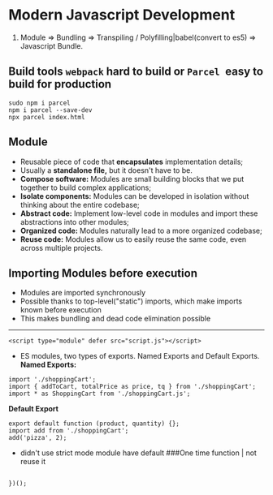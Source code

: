 # Modern Javascript Development

1. Module => Bundling => Transpiling / Polyfilling|babel(convert to es5) => Javascript Bundle.

## Build tools `webpack` hard to build or `Parcel `easy to build for production

```
sudo npm i parcel
npm i parcel --save-dev
npx parcel index.html
```

## Module

- Reusable piece of code that **encapsulates** implementation details;
- Usually a **standalone file,** but it doesn't have to be.
- **Compose software:** Modules are small building blocks that we put together to build complex applications;
- **Isolate components:** Modules can be developed in isolation without thinking about the entire codebase;
- **Abstract code:** Implement low-level code in modules and import these abstractions into other modules;
- **Organized code:** Modules naturally lead to a more organized codebase;
- **Reuse code:** Modules allow us to easily reuse the same code, even across multiple projects.

## Importing Modules before execution

- Modules are imported synchronously
- Possible thanks to top-level("static") imports, which make imports known before execution
- This makes bundling and dead code elimination possible

---

`<script type="module" defer src="script.js"></script>`

- ES modules, two types of exports. Named Exports and Default Exports.
  **Named Exports:**

```
import './shoppingCart';
import { addToCart, totalPrice as price, tq } from './shoppingCart';
import * as ShoppingCart from './shoppingCart.js';
```

**Default Export**

```
export default function (product, quantity) {};
import add from './shoppingCart';
add('pizza', 2);
```

- didn't use strict mode module have default
  ###One time function | not reuse it

```(function() {

})();
```
